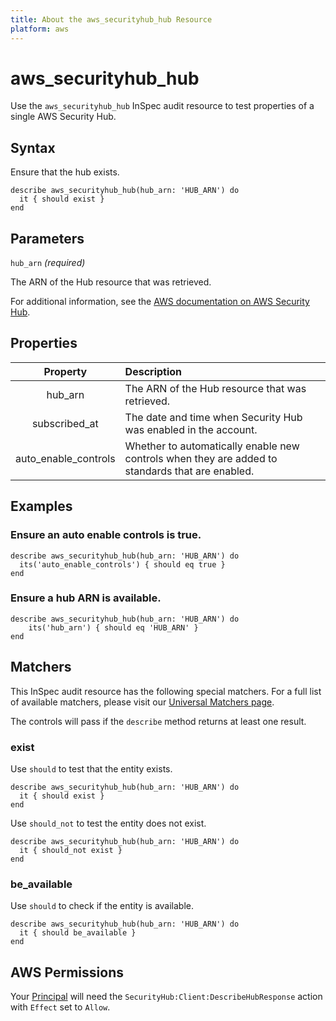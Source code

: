 ```yaml
---
title: About the aws_securityhub_hub Resource
platform: aws
---
```


# aws_securityhub_hub

Use the `aws_securityhub_hub` InSpec audit resource to test properties of a single AWS Security Hub.

## Syntax

Ensure that the hub exists.

    describe aws_securityhub_hub(hub_arn: 'HUB_ARN') do
      it { should exist }
    end

## Parameters

`hub_arn` _(required)_

The ARN of the Hub resource that was retrieved.

For additional information, see the [AWS documentation on AWS Security Hub](https://docs.aws.amazon.com/securityhub/1.0/APIReference/API_DescribeHub.html).

## Properties

| Property | Description |
| :---: | :--- |
| hub_arn | The ARN of the Hub resource that was retrieved. |
| subscribed_at | The date and time when Security Hub was enabled in the account. |
| auto_enable_controls |Whether to automatically enable new controls when they are added to standards that are enabled. |

## Examples

### Ensure an auto enable controls is true.

    describe aws_securityhub_hub(hub_arn: 'HUB_ARN') do
      its('auto_enable_controls') { should eq true }
    end

### Ensure a hub ARN is available.

    describe aws_securityhub_hub(hub_arn: 'HUB_ARN') do
        its('hub_arn') { should eq 'HUB_ARN' }
    end

## Matchers

This InSpec audit resource has the following special matchers. For a full list of available matchers, please visit our [Universal Matchers page](https://www.inspec.io/docs/reference/matchers/).

The controls will pass if the `describe` method returns at least one result.

### exist

Use `should` to test that the entity exists.

    describe aws_securityhub_hub(hub_arn: 'HUB_ARN') do
      it { should exist }
    end

Use `should_not` to test the entity does not exist.

    describe aws_securityhub_hub(hub_arn: 'HUB_ARN') do
      it { should_not exist }
    end

### be_available

Use `should` to check if the entity is available.

    describe aws_securityhub_hub(hub_arn: 'HUB_ARN') do
      it { should be_available }
    end

## AWS Permissions

Your [Principal](https://docs.aws.amazon.com/IAM/latest/UserGuide/intro-structure.html#intro-structure-principal) will need the `SecurityHub:Client:DescribeHubResponse` action with `Effect` set to `Allow`.
